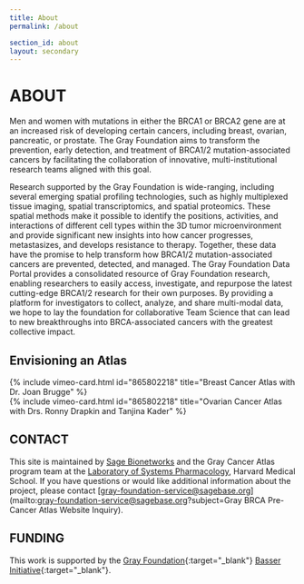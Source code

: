 ```yaml
---
title: About
permalink: /about

section_id: about
layout: secondary
---
```

# ABOUT

Men and women with mutations in either the BRCA1 or BRCA2 gene are at an increased risk of developing certain cancers, including breast, ovarian, pancreatic, or prostate. The Gray Foundation aims to transform the prevention, early detection, and treatment of BRCA1/2 mutation-associated cancers by facilitating the collaboration of innovative, multi-institutional research teams aligned with this goal.

Research supported by the Gray Foundation is wide-ranging, including several emerging spatial profiling technologies, such as highly multiplexed tissue imaging, spatial transcriptomics, and spatial proteomics. These spatial methods make it possible to identify the positions, activities, and interactions of different cell types within the 3D tumor microenvironment and provide significant new insights into how cancer progresses, metastasizes, and develops resistance to therapy. Together, these data have the promise to help transform how BRCA1/2 mutation-associated cancers are prevented, detected, and managed.
The Gray Foundation Data Portal provides a consolidated resource of Gray Foundation research, enabling researchers to easily access, investigate, and repurpose the latest cutting-edge BRCA1/2 research for their own purposes. By providing a platform for investigators to collect, analyze, and share multi-modal data, we hope to lay the foundation for collaborative Team Science that can lead to new breakthroughs into BRCA-associated cancers with the greatest collective impact.

## Envisioning an Atlas

<div class="row mb-4">
  <div class="col-md-6 mb-4">
    {% include vimeo-card.html id="865802218" title="Breast Cancer Atlas with Dr. Joan Brugge" %}
  </div>
  <div class="col-md-6 mb-4">
    {% include vimeo-card.html id="865802218" title="Ovarian Cancer Atlas with Drs. Ronny Drapkin and Tanjina Kader" %}
  </div>
</div>


## CONTACT
This site is maintained by [Sage Bionetworks](https://sagebionetworks.org/) and the Gray Cancer Atlas program team at the [Laboratory of Systems Pharmacology](https://labsyspharm.org/), Harvard Medical School. If you have questions or would like additional information about the project, please contact [gray-foundation-service@sagebase.org](mailto:gray-foundation-service@sagebase.org?subject=Gray BRCA Pre-Cancer Atlas Website Inquiry).

## FUNDING
This work is supported by the [Gray Foundation](https://grayfoundation.org/){:target="_blank"} [Basser Initiative](https://www.basser.org/){:target="_blank"}.

